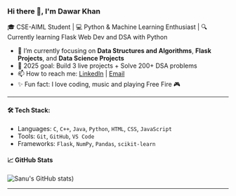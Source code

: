 ### Hi there 👋, I'm Dawar Khan

🎓 CSE-AIML Student | 💻 Python & Machine Learning Enthusiast | 🔍 Currently learning Flask Web Dev and DSA with Python

- 🌱 I’m currently focusing on **Data Structures and Algorithms**, **Flask Projects**, and **Data Science Projects**
- 🔭 2025 goal: Build 3 live projects + Solve 200+ DSA problems
- 📫 How to reach me: [LinkedIn]() | [Email](dawarkhan043@email.com)
- ✨ Fun fact: I love coding, music and playing Free Fire 🎮

---

#### 🛠️ Tech Stack:
- Languages: `C`, `C++`, `Java`, `Python`, `HTML`, `CSS`, `JavaScript`
- Tools: `Git`, `GitHub`, `VS Code`
- Frameworks: `Flask`, `NumPy`, `Pandas`, `scikit-learn`

#### 📈 GitHub Stats
![Sanu's GitHub stats](https://github-readme-stats.vercel.app/api?username=dawarkhan-ai&show_icons=true&theme=radical))

---

